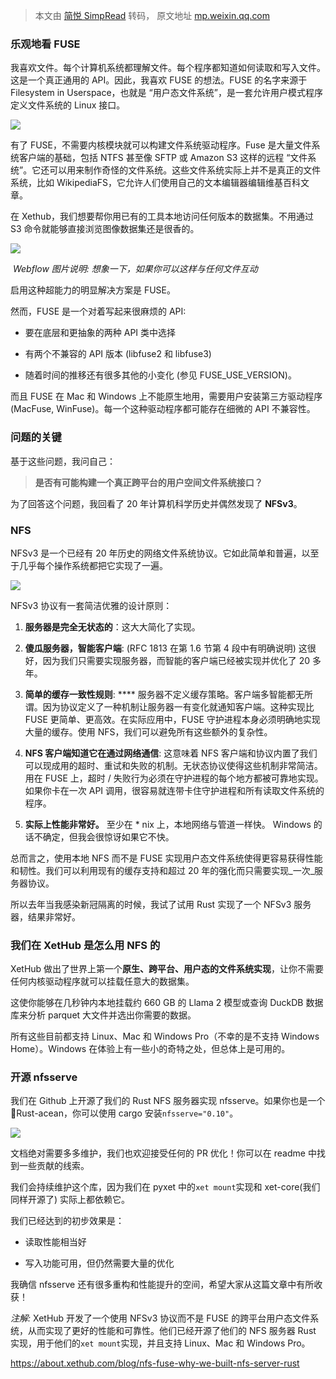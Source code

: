 > 本文由 [简悦 SimpRead](http://ksria.com/simpread/) 转码， 原文地址 [mp.weixin.qq.com](https://mp.weixin.qq.com/s/nyru8lpNiJNhE7BmDEWDTQ)

### 乐观地看 FUSE

我喜欢文件。每个计算机系统都理解文件。每个程序都知道如何读取和写入文件。这是一个真正通用的 API。因此，我喜欢 FUSE 的想法。FUSE 的名字来源于 Filesystem in Userspace，也就是 “用户态文件系统”，是一套允许用户模式程序定义文件系统的 Linux 接口。

![](https://mmbiz.qpic.cn/sz_mmbiz_png/A9lbmbycqtrDgtiaB8QF6oaEC7fHeJ22yy3T54cgFaQedVdfKMnMhSIyUw6g6E7hT3UiaQ5oMfSta1qbPIC648rA/640?wx_fmt=png)

有了 FUSE，不需要内核模块就可以构建文件系统驱动程序。Fuse 是大量文件系统客户端的基础，包括 NTFS 甚至像 SFTP 或 Amazon S3 这样的远程 “文件系统”。它还可以用来制作奇怪的文件系统。这些文件系统实际上并不是真正的文件系统，比如 WikipediaFS，它允许人们使用自己的文本编辑器编辑维基百科文章。

在 Xethub，我们想要帮你用已有的工具本地访问任何版本的数据集。不用通过 S3 命令就能够直接浏览图像数据集还是很香的。

![](https://mmbiz.qpic.cn/sz_mmbiz_png/A9lbmbycqtrDgtiaB8QF6oaEC7fHeJ22yib0hQU1dzKM7AAVEBagryVdlbhIYodw8NAWicnbBMbnxhT0pzJvB5gAA/640?wx_fmt=png)

 _Webflow 图片说明: 想象一下，如果你可以这样与任何文件互动_

启用这种超能力的明显解决方案是 FUSE。

然而，FUSE 是一个对着写起来很麻烦的 API:

*   要在底层和更抽象的两种 API 类中选择
    
*   有两个不兼容的 API 版本 (libfuse2 和 libfuse3)
    
*   随着时间的推移还有很多其他的小变化 (参见 FUSE_USE_VERSION)。
    

而且 FUSE 在 Mac 和 Windows 上不能原生地用，需要用户安装第三方驱动程序 (MacFuse, WinFuse)。每一个这种驱动程序都可能存在细微的 API 不兼容性。

### 问题的关键

基于这些问题，我问自己：

> **是否有可能构建一个真正跨平台的用户空间文件系统接口？**

为了回答这个问题，我回看了 20 年计算机科学历史并偶然发现了 **NFSv3**。

### NFS

NFSv3 是一个已经有 20 年历史的网络文件系统协议。它如此简单和普遍，以至于几乎每个操作系统都把它实现了一遍。

![](https://mmbiz.qpic.cn/sz_mmbiz_png/A9lbmbycqtrDgtiaB8QF6oaEC7fHeJ22ymdicnKwtNGYql9LtHicdh46TdAb2e4D9IsLzcicbt3QSMBhKLAhqicdThA/640?wx_fmt=png)

NFSv3 协议有一套简洁优雅的设计原则：

1.  **服务器是完全无状态的**：这大大简化了实现。
    
2.  **傻瓜服务器，智能客户端**: (RFC 1813 在第 1.6 节第 4 段中有明确说明) 这很好，因为我们只需要实现服务器，而智能的客户端已经被实现并优化了 20 多年。
    
3.  **简单的缓存一致性规则**: **** 服务器不定义缓存策略。客户端多智能都无所谓。因为协议定义了一种机制让服务器一有变化就通知客户端。这种实现比 FUSE 更简单、更高效。在实际应用中，FUSE 守护进程本身必须明确地实现大量的缓存。使用 NFS，我们可以避免所有这些额外的复杂性。
    
4.  **NFS 客户端知道它在通过网络通信**: 这意味着 NFS 客户端和协议内置了我们可以现成用的超时、重试和失败的机制。无状态协议使得这些机制非常简洁。用在 FUSE 上，超时 / 失败行为必须在守护进程的每个地方都被可靠地实现。如果你卡在一次 API 调用，很容易就连带卡住守护进程和所有读取文件系统的程序。
    
5.  **实际上性能非常好。** 至少在 * nix 上，本地网络与管道一样快。 Windows 的话不确定，但我会很惊讶如果它不快。
    

总而言之，使用本地 NFS 而不是 FUSE 实现用户态文件系统使得更容易获得性能和韧性。我们可以利用现有的缓存支持和超过 20 年的强化而只需要实现_一次_服务器协议。

所以去年当我感染新冠隔离的时候，我试了试用 Rust 实现了一个 NFSv3 服务器，结果非常好。

### 我们在 XetHub 是怎么用 NFS 的

XetHub 做出了世界上第一个**原生、跨平台、用户态的文件系统实现**，让你不需要任何内核驱动程序就可以挂载任意大的数据集。

这使你能够在几秒钟内本地挂载约 660 GB 的 Llama 2 模型或查询 DuckDB 数据库来分析 parquet 大文件并选出你需要的数据。

所有这些目前都支持 Linux、Mac 和 Windows Pro（不幸的是不支持 Windows Home）。Windows 在体验上有一些小的奇特之处，但总体上是可用的。

### 开源 nfsserve

我们在 Github 上开源了我们的 Rust NFS 服务器实现 nfsserve。如果你也是一个🦀Rust-acean，你可以使用 cargo 安装`nfsserve="0.10"`。

![](https://mmbiz.qpic.cn/sz_mmbiz_png/A9lbmbycqtrDgtiaB8QF6oaEC7fHeJ22y8FCs09wnbxTUoDDeicupULWyuJfN44PDibXZoo0xW2bSAfibOqu8Td9VA/640?wx_fmt=png)

文档绝对需要多多维护，我们也欢迎接受任何的 PR 优化！你可以在 readme 中找到一些贡献的线索。

我们会持续维护这个库，因为我们在 pyxet 中的`xet mount`实现和 xet-core(我们同样开源了) 实际上都依赖它。

我们已经达到的初步效果是：

*   读取性能相当好
    
*   写入功能可用，但仍然需要大量的优化
    

我确信 nfsserve 还有很多重构和性能提升的空间，希望大家从这篇文章中有所收获！

_注解:_ XetHub 开发了一个使用 NFSv3 协议而不是 FUSE 的跨平台用户态文件系统，从而实现了更好的性能和可靠性。他们已经开源了他们的 NFS 服务器 Rust 实现，用于他们的`xet mount`实现，并且支持 Linux、Mac 和 Windows Pro。

https://about.xethub.com/blog/nfs-fuse-why-we-built-nfs-server-rust
